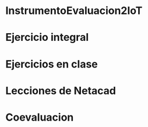 # InstrumentoEvaluacion2IoT
# Ejercicio integral
# Ejercicios en clase
# Lecciones de Netacad
# Coevaluacion
